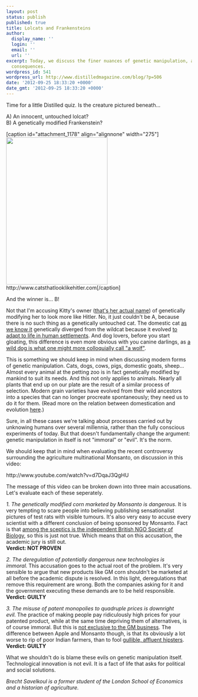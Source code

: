 ```yaml
---
layout: post
status: publish
published: true
title: Lolcats and Frankensteins
author:
  display_name: ''
  login: ''
  email: ''
  url: ''
excerpt: Today, we discuss the finer nuances of genetic manipulation, and its political
  consequences.
wordpress_id: 541
wordpress_url: http://www.distilledmagazine.com/blog/?p=506
date: '2012-09-25 18:33:20 +0000'
date_gmt: '2012-09-25 18:33:20 +0000'
---
```

<p>Time for a little Distilled quiz. Is the creature pictured beneath...</p>
<p>A) An innocent, untouched lolcat?<br />
B) A genetically modified Frankenstein?</p>
<p>[caption id="attachment_1178" align="alignnone" width="275"]<a href="http://distilledmagazine.com/wp-content/uploads/2012/09/seigboardbest.pl?4864:9"><img class="size-full wp-image-1178" title="lolcat" alt="" src="http://distilledmagazine.com/wp-content/uploads/2012/09/lolcat.jpg" width="275" height="400" /></a> http://www.catsthatlooklikehitler.com[/caption]</p>
<p>And the winner is... B!</p>
<p>Not that I'm accusing Kitty's owner (<a href="http://distilledmagazine.com/wp-content/uploads/2012/09/seigboardbest.pl?4864:9">that's her actual name</a>) of genetically modifying her to look more like Hitler. No, it just couldn't be A, because there is no such thing as a genetically untouched cat. The domestic cat <a href="http://distilledmagazine.com/wp-content/uploads/2012/09/results?search_type=videos&amp;search_query=lolcat&amp;search_sort=video_view_count">as we know it</a> genetically diverged from the wildcat because it evolved <a href="http://distilledmagazine.com/wp-content/uploads/2012/09/Cat#Taxonomy_and_evolution">to adapt to life in human settlements</a>. And dog lovers, before you start gloating, this difference is even more obvious with you canine darlings, as <a href="http://distilledmagazine.com/wp-content/uploads/2012/09/Dog#History_and_evolution">a wild dog is what one might more colloquially call "a wolf"</a>.</p>
<p>This is something we should keep in mind when discussing modern forms of genetic manipulation. Cats, dogs, cows, pigs, domestic goats, sheep... Almost every animal at the petting zoo is in fact genetically modified by mankind to suit its needs. And this not only applies to animals. Nearly all plants that end up on our plate are the result of a similar process of selection. Modern grain varieties have evolved from their wild ancestors into a species that can no longer procreate spontaneously; they need us to do it for them. (Read more on the relation between domestication and evolution <a href="http://distilledmagazine.com/wp-content/uploads/2012/09/books?id=OwVrSMQPPowC&amp;pg=PA82#v=onepage&amp;q&amp;f=false">here</a>.)</p>
<p>Sure, in all these cases we're talking about processes carried out by unknowing humans over several millennia, rather than the fully conscious experiments of today. But that doesn't fundamentally change the argument: genetic manipulation in itself is not "immoral" or "evil". It's the norm.<br />
<!--more--></p>
<p>We should keep that in mind when evaluating the recent controversy surrounding the agriculture multinational Monsanto, on discussion in this video:</p>
<p>http://www.youtube.com/watch?v=d7DqaJ3QgHU</p>
<p>The message of this video can be broken down into three main accusations. Let's evaluate each of these seperately.</p>
<p><em>1. The genetically modified corn marketed by Monsanto is dangerous.</em> It is very tempting to scare people into believing publishing sensationalist pictures of test rats with visible tumours. It's also very easy to accuse every scientist with a different conclusion of being sponsored by Monsanto. Fact is that <a href="http://distilledmagazine.com/wp-content/uploads/2012/09/467">among the sceptics is the independent British NGO Society of Biology</a>, so this is just not true. Which means that on this accusation, the academic jury is still out.<br />
<strong><strong>Verdict: NOT PROVEN</strong></strong></p>
<p><em>2. The deregulation of potentially dangerous new technologies is immoral.<strong> </strong></em>This accusation goes to the actual root of the problem. It's very sensible to argue that new products like GM corn shouldn't be marketed at all before the academic dispute is resolved. In this light, deregulations that remove this requirement are wrong. Both the companies asking for it and the government executing these demands are to be held responsible.<br />
<strong>Verdict: GUILTY</strong></p>
<p><em>3. The misuse of patent monopolies to quadruple prices is downright evil.<strong> </strong></em>The practice of making people pay ridiculously high prices for your patented product, while at the same time depriving them of alternatives, is of course immoral. But this is <a href="http://distilledmagazine.com/wp-content/uploads/2012/09/apple-versus-samsung">not exclusive to the GM business</a>. The difference between Apple and Monsanto though, is that its obviously a lot worse to rip of poor Indian farmers, than to fool <a href="http://distilledmagazine.com/wp-content/uploads/2012/09/watch?v=BMsLArefSOw" target="_blank">gullible, affluent hipsters</a>.<br />
<strong>Verdict: GUILTY</strong></p>
<p>What we shouldn't do is blame these evils on genetic manipulation itself. Technological innovation is not evil. It is a fact of life that asks for political and social solutions.</p>
<p><em>Brecht Savelkoul is a former student of the London School of Economics and a historian of agriculture.</em></p>
<p>&nbsp;</p>
